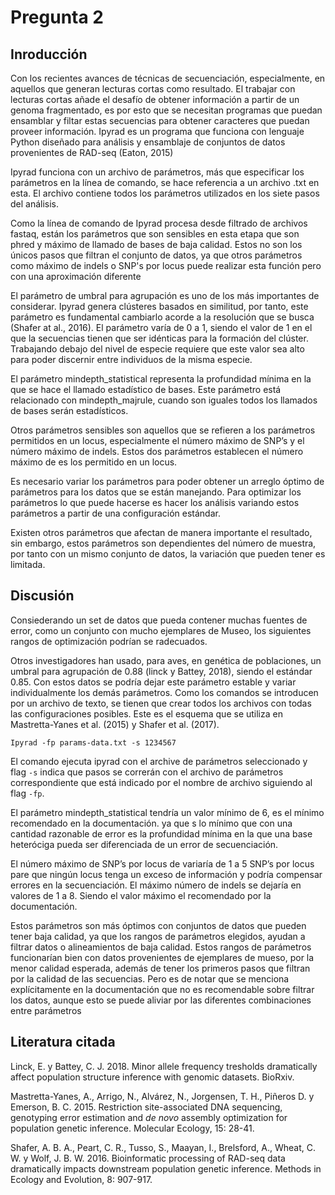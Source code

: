# Pregunta 2

## Inroducción

Con los recientes avances de técnicas de secuenciación, especialmente, en aquellos que generan lecturas cortas como resultado. El trabajar con lecturas cortas añade el desafío de obtener información a partir de un genoma fragmentado, es por esto que se necesitan programas que puedan ensamblar  y filtar estas secuencias para obtener caracteres que puedan proveer información. Ipyrad es un programa que funciona con lenguaje Python diseñado para análisis y ensamblaje de conjuntos de datos provenientes de RAD-seq (Eaton, 2015)

Ipyrad funciona con un archivo de parámetros, más que especificar los parámetros en la línea de comando, se hace referencia a un archivo .txt en esta. El archivo contiene todos los parámetros utilizados en los siete pasos del análisis.  

Como la línea de comando de Ipyrad procesa desde filtrado de archivos fastaq, están los parámetros que son sensibles en esta etapa que son phred y máximo de llamado de bases de baja calidad. Estos no son los únicos pasos que filtran el conjunto de datos, ya que otros parámetros como máximo de indels o SNP's por locus puede realizar esta función pero con una aproximación diferente 

El parámetro de umbral para agrupación es uno de los más importantes de considerar. Ipyrad genera clústeres basados en similitud, por tanto, este parámetro es fundamental cambiarlo acorde a la resolución que se busca (Shafer at al., 2016). El parámetro varía de 0 a 1, siendo el valor de 1 en el que la secuencias tienen que ser idénticas para la formación del clúster. Trabajando debajo del nivel de especie requiere que este valor sea alto para poder discernir entre individuos de la misma especie.

El parámetro mindepth_statistical representa la profundidad mínima en la que se hace el llamado estadístico de bases. Este parámetro está relacionado con mindepth_majrule, cuando son iguales todos los llamados de bases serán estadísticos.

Otros parámetros sensibles son aquellos que se refieren a los parámetros permitidos en un locus, especialmente el número máximo de SNP’s y el número máximo de indels. Estos dos parámetros establecen el número máximo de es los permitido en un locus. 

Es necesario variar los parámetros para poder obtener un arreglo óptimo de parámetros para los datos que se están manejando. Para optimizar los parámetros lo que puede hacerse es hacer los análisis variando estos parámetros a partir de una configuración estándar. 

Existen otros parámetros que afectan de manera importante el resultado, sin embargo, estos parámetros son dependientes del número de muestra, por tanto con un mismo conjunto de datos, la variación que pueden tener es limitada.

## Discusión

Consiederando un set de datos que pueda contener muchas fuentes de error, como un conjunto con mucho ejemplares de Museo, los siguientes rangos de optimización podrían se radecuados.

Otros investigadores han usado, para aves, en genética de poblaciones, un umbral para agrupación de 0.88 (linck y Battey, 2018), siendo el estándar 0.85. Con estos datos se podría dejar este parámetro estable y variar individualmente los demás parámetros. Como los comandos se introducen por un archivo de texto, se tienen que crear todos los archivos con todas las configuraciones posibles. Este es el esquema que se utiliza en Mastretta-Yanes et al. (2015) y Shafer et al. (2017).

```
Ipyrad -fp params-data.txt -s 1234567
```

El comando ejecuta ipyrad con el archive de parámetros seleccionado y flag `-s` indica que pasos se correrán con el archivo de parámetros correspondiente que está indicado por el nombre de archivo siguiendo al flag `-fp`.   

El parámetro mindepth_statistical tendría un valor mínimo de 6, es el mínimo recomendado en la documentación. ya que s lo mínimo que con una cantidad razonable de error es la profundidad mínima en la que una base heteróciga pueda ser diferenciada de un error de secuenciación.

El número máximo de SNP’s por locus de variaría de 1 a 5 SNP’s por locus pare que ningún locus tenga un exceso de información y podría compensar errores en la secuenciación. El máximo número de indels se dejaría en valores de 1 a 8. Siendo el valor máximo el recomendado por la documentación.

Estos parámetros son más óptimos con conjuntos de datos que pueden tener baja calidad, ya que los rangos de parámetros elegidos, ayudan a filtrar datos o alineamientos de baja calidad. Estos rangos de parámetros funcionarían bien con datos provenientes de ejemplares de mueso, por la menor calidad esperada, además de tener los primeros pasos que filtran por la calidad de las secuencias. Pero es de notar que se menciona explícitamente en la documentación que no es recomendable  sobre filtrar los datos, aunque esto se puede aliviar por las diferentes combinaciones entre parámetros

## Literatura citada

Linck, E. y Battey, C. J. 2018. Minor allele frequency tresholds dramatically affect population structure inference with genomic datasets. BioRxiv. 

Mastretta-Yanes, A., Arrigo, N., Alvárez, N., Jorgensen, T. H., Piñeros D. y Emerson, B. C. 2015. Restriction site-associated DNA sequencing, genotyping error estimation and *de novo* assembly optimization for population genetic inference. Molecular Ecology, 15: 28-41. 

Shafer, A. B. A., Peart, C. R., Tusso, S., Maayan, I., Brelsford, A., Wheat, C. W. y Wolf, J. B. W. 2016. Bioinformatic  processing of RAD-seq data dramatically impacts downstream 	population genetic inference. Methods in Ecology and Evolution, 8: 907-917.

